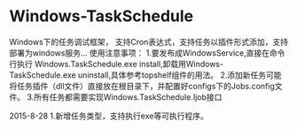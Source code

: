 # Windows-TaskSchedule
Windows下的任务调试框架， 支持Cron表达式，支持任务以插件形式添加，支持部署为windows服务...
使用注意事项：
1.要发布成WindowsService,直接在命令行执行 Windows.TaskSchedule.exe install,卸载用Windows-TaskSchedule.exe uninstall,具体参考topshelf组件的用法。
2.添加新任务可能将任务插件（dll文件）直接放在根目录下，并配置好configs下的Jobs.config文件。
3.所有任务都需要实现Windows.TaskSchedule.Ijob接口

2015-8-28
1.新增任务类型，支持执行exe等可执行程序。
